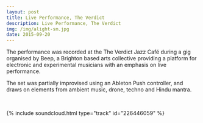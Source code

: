```yaml
---
layout: post
title: Live Performance, The Verdict
description: Live Performance, The Verdict
img: /img/alight-sm.jpg
date: 2015-09-20
---
```


The performance was recorded at the The Verdict Jazz Café during a gig organised by Beep, a Brighton based arts collective providing a platform for electronic and experimental musicians with an emphasis on live performance.

The set was partially improvised using an Ableton Push controller, and draws on elements from ambient music, drone, techno and Hindu mantra.

<br/>

{% include soundcloud.html type="track" id="226446059" %}
